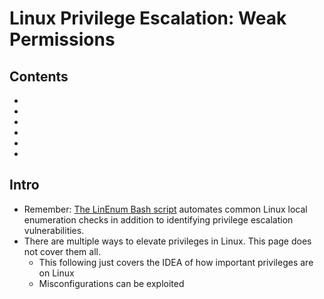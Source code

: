 # Linux Privilege Escalation: Weak Permissions

## Contents
- []()
- []()
- []()
- []()
- []()
- []()

## Intro
- Remember: [The LinEnum Bash script](../1_Local_Enumeration/nix_automating_local_enum.md#a-linux-local-enum-script) automates common Linux local enumeration checks in addition to identifying privilege escalation vulnerabilities.
- There are multiple ways to elevate privileges in Linux. This page does not cover them all.
  - This following just covers the IDEA of how important privileges are on Linux
  - Misconfigurations can be exploited

## 



